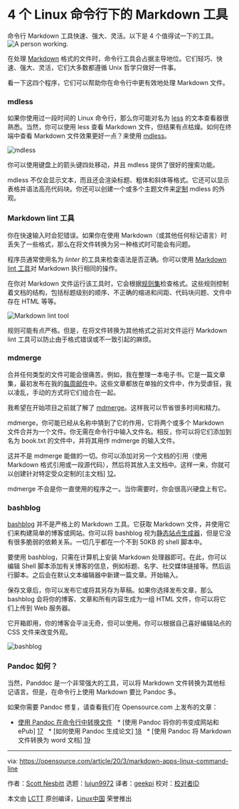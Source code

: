 [#]: collector: (lujun9972)
[#]: translator: (geekpi)
[#]: reviewer: ( )
[#]: publisher: ( )
[#]: url: ( )
[#]: subject: (4 Markdown tools for the Linux command line)
[#]: via: (https://opensource.com/article/20/3/markdown-apps-linux-command-line)
[#]: author: (Scott Nesbitt https://opensource.com/users/scottnesbitt)

4 个 Linux 命令行下的 Markdown 工具
======
命令行 Markdown 工具快速、强大、灵活。以下是 4 个值得试一下的工具。
![A person working.][1]

在处理 [Markdown][2] 格式的文件时，命令行工具会占据主导地位。它们轻巧、快速、强大、灵活，它们大多数都遵循 Unix 哲学只做好一件事。

看一下这四个程序，它们可以帮助你在命令行中更有效地处理 Markdown 文件。

### mdless

如果你使用过一段时间的 Linux 命令行，那么你可能对名为 [less][3] 的文本查看器很熟悉。当然，你可以使用 less 查看 Markdown 文件，但结果有点枯燥。如何在终端中查看 Markdown 文件效果更好一点？来使用 [mdless][4]。

![mdless][5]

你可以使用键盘上的箭头键四处移动，并且 mdless 提供了很好的搜索功能。

mdless 不仅会显示文本，而且还会渲染标题、粗体和斜体等格式。它还可以显示表格并语法高亮代码块。你还可以创建一个或多个主题文件来[定制][6] mdless 的外观。

### Markdown lint 工具

你在快速输入时会犯错误。如果你在使用 Markdown（或其他任何标记语言）时丢失了一些格式，那么在将文件转换为另一种格式时可能会有问题。

程序员通常使用名为 _linter_ 的工具来检查语法是否正确。你可以使用 [Markdown lint 工具][7]对 Markdown 执行相同的操作。

在你对 Markdown 文件运行该工具时，它会根据[规则集][8]检查格式。这些规则控制着文档的结构，包括标题级别的顺序、不正确的缩进和间距、代码块问题、文件中存在 HTML 等等。

![Markdown lint tool][9]

规则可能有点严格。但是，在将文件转换为其他格式之前对文件运行 Markdown lint 工具可以防止由于格式错误或不一致引起的麻烦。

### mdmerge

合并任何类型的文件可能会很痛苦。例如，我在整理一本电子书。它是一篇文章集，最初发布在我的[每周邮件][10]中。这些文章都放在单独的文件中，作为受虐狂，我以凌乱，手动的方式将它们组合在一起。

我希望在开始项目之前就了解了 [mdmerge][11]。这样我可以节省很多时间和精力。

mdmerge，你可能已经从名称中猜到了它的作用，它将两个或多个 Markdown 文件合并为一个文件。你无需在命令行中输入文件名。相反，你可以将它们添加到名为 book.txt 的文件中，并将其用作 mdmerge 的输入文件。

这并不是 mdmerge 能做的一切。你可以添加对另一个文档的引用（使用 Markdown 格式引用或一段源代码），然后将其放入主文档中。这样一来，你就可以创建针对特定受众定制的[主文档] [12]。

mdmerge 不会是你一直使用的程序之一。当你需要时，你会很高兴硬盘上有它。

### bashblog

[bashblog][13] 并不是严格上的 Markdown 工具。它获取 Markdown 文件，并使用它们来构建简单的博客或网站。你可以将 bashblog 视为[静态站点生成器][14]，但是它没有很多脆弱的依赖关系。一切几乎都在一个不到 50KB 的 shell 脚本中。

要使用 bashblog，只需在计算机上安装 Markdown 处理器即可。在此，你可以编辑 Shell 脚本添加有关博客的信息，例如标题、名字、社交媒体链接等。然后运行脚本。之后会在默认文本编辑器中新建一篇文章。开始输入。

保存文章后，你可以发布它或将其另存为草稿。如果你选择发布文章，那么 bashblog 会将你的博客、文章和所有内容生成为一组 HTML 文件，你可以将它们上传到 Web 服务器。

它开箱即用，你的博客会平淡无奇，但可以使用。你可以根据自己喜好编辑站点的 CSS 文件来改变外观。

![bashblog][15]

### Pandoc 如何？

当然，Panddoc 是一个非常强大的工具，可以将 Markdown 文件转换为其他标记语言。但是，在命令行上使用 Markdown 要比 Pandoc 多。

如果你需要 Pandoc 修复，请查看我们在 Opensource.com 上发布的文章：

  * [使用 Pandoc 在命令行中转换文件][16]
  * [使用 Pandoc 将你的书变成网站和 ePub] [17]
  * [如何使用 Pandoc 生成论文] [18]
  * [使用 Pandoc 将 Markdown 文件转换为 word 文档] [19]



--------------------------------------------------------------------------------

via: https://opensource.com/article/20/3/markdown-apps-linux-command-line

作者：[Scott Nesbitt][a]
选题：[lujun9972][b]
译者：[geekpi](https://github.com/geekpi)
校对：[校对者ID](https://github.com/校对者ID)

本文由 [LCTT](https://github.com/LCTT/TranslateProject) 原创编译，[Linux中国](https://linux.cn/) 荣誉推出

[a]: https://opensource.com/users/scottnesbitt
[b]: https://github.com/lujun9972
[1]: https://opensource.com/sites/default/files/styles/image-full-size/public/lead-images/rh_003784_02_os.comcareers_os_rh2x.png?itok=jbRfXinl (A person working.)
[2]: https://opensource.com/article/19/9/introduction-markdown
[3]: https://opensource.com/article/18/4/using-less-view-text-files-command-line
[4]: https://github.com/ttscoff/mdless
[5]: https://opensource.com/sites/default/files/uploads/mdless.png (mdless)
[6]: https://github.com/ttscoff/mdless#customization
[7]: https://github.com/markdownlint/markdownlint
[8]: https://github.com/markdownlint/markdownlint/blob/master/docs/RULES.md
[9]: https://opensource.com/sites/default/files/uploads/mdl.png (Markdown lint tool)
[10]: https://buttondown.email/weeklymusings
[11]: https://github.com/JeNeSuisPasDave/MarkdownTools
[12]: https://help.libreoffice.org/6.2/en-US/text/swriter/guide/globaldoc.html
[13]: https://github.com/cfenollosa/bashblog
[14]: https://en.wikipedia.org/wiki/Web_template_system#Static_site_generators
[15]: https://opensource.com/sites/default/files/uploads/bashblog.png (bashblog)
[16]: https://opensource.com/article/18/9/intro-pandoc
[17]: https://opensource.com/article/18/10/book-to-website-epub-using-pandoc
[18]: https://opensource.com/article/18/9/pandoc-research-paper
[19]: https://opensource.com/article/19/5/convert-markdown-to-word-pandoc
